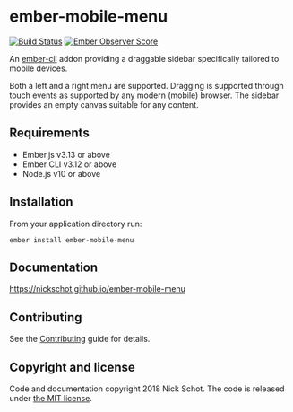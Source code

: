ember-mobile-menu
==============================================================================

[![Build Status](https://travis-ci.org/nickschot/ember-mobile-menu.svg?branch=master)](https://travis-ci.org/nickschot/ember-mobile-menu) [![Ember Observer Score](https://emberobserver.com/badges/ember-mobile-menu.svg)](https://emberobserver.com/addons/ember-mobile-menu)

An [ember-cli](http://www.ember-cli.com) addon providing a draggable sidebar specifically tailored to mobile devices.

Both a left and a right menu are supported. Dragging is supported through touch events as supported by any modern (mobile) browser. The sidebar provides an empty canvas suitable for any content.

Requirements
------------------------------------------------------------------------------
* Ember.js v3.13 or above
* Ember CLI v3.12 or above
* Node.js v10 or above

Installation
------------------------------------------------------------------------------

From your application directory run: 

`ember install ember-mobile-menu`

Documentation
------------------------------------------------------------------------------
https://nickschot.github.io/ember-mobile-menu

Contributing
------------------------------------------------------------------------------

See the [Contributing](CONTRIBUTING.md) guide for details.

Copyright and license
------------------------------------------------------------------------------

Code and documentation copyright 2018 Nick Schot. The code is released under [the MIT license](LICENSE.md).
